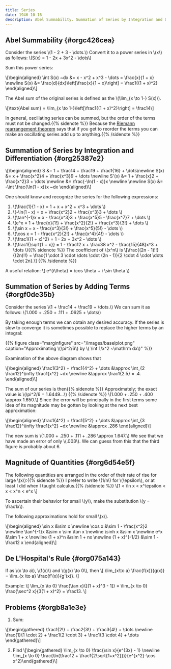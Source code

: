 ```yaml
---
title: Series
date: 1946-10-16
description: Abel Summability. Summation of Series by Integration and Differentiation. Summation of Series by Adding Terms. Magnitude of Quantities. De L'Hospital's Rule. Exercises.
---
```



## Abel Summability {#orgc426cea}

Consider the series \\(1 - 2 + 3 - \dots.\\) Convert it
to a power series in \\(x\\) as follows: \\(S(x) = 1 - 2x + 3x^2 - \dots\\)

Sum this power series:

\\[\begin{aligned} \int S(x) ~dx &= x - x^2 + x^3 - \dots = \frac{x}{1 +
x} \newline S(x) &= \frac{d}{dx}\left[\frac{x}{1 + x}\right] = \frac1{(1 +
x)^2} \end{aligned}\\]

The Abel sum of the original series is defined as the \\(\lim\_{x \to 1-} S(x)\\).

\\[\text{Abel sum} = \lim\_{x \to 1-}\left[\frac1{(1 + x)^2}\right] =
\frac14\\]

In general, oscillating series can be summed, but the order of the terms
must not be changed.{{% sidenote %}}
Because the [Riemann rearrangement theorem](https://en.wikipedia.org/wiki/Riemann_series_theorem) says that if you get to reorder the terms you can make an oscillating series add up to anything.{{% /sidenote %}}


## Summation of Series by Integration and Differentiation {#org25387e2}


\\[\begin{aligned} S &= 1 + \frac14 + \frac19 + \frac1{16} + \dots\newline S(x)
&= x + \frac{x^2}4 + \frac{x^3}9 + \dots \newline S'(x) &= 1 + \frac{x}2 +
\frac{x^2}3 + \dots \newline &= \frac{-\ln(1 - x)}x \newline \newline S(x) &= -\int
\frac{\ln(1 - x)}x ~dx \end{aligned}\\]

One should know and recognize the series for the following expressions:

1.  \\(\frac{1}{1 - x} = 1 + x + x^2 + x^3 + \dots \\)
2.  \\(-\ln(1 - x) = x + \frac{x^2}2 + \frac{x^3}3 + \dots \\)
3.  \\(\tan^{-1}x = x - \frac{x^3}3 + \frac{x^5}5 - \frac{x^7}7 + \dots \\)
4.  \\(e^x = 1 + \frac{x}{1!} + \frac{x^2}{2!} + \frac{x^3}{3!} + \dots \\)
5.  \\(\sin x = x - \frac{x^3}{3!} + \frac{x^5}{5!} - \dots \\)
6.  \\(\cos x = 1 - \frac{x^2}{2!} + \frac{x^4}{4!} - \dots \\)
7.  \\(\frac1{(1 + x)^2} = 1 - 2x + 3x^2 - \dots \\)
8.  \\(\frac1{\sqrt{1 + x}} = 1 - \frac12 x + \frac38 x^2 -
      \frac{15}{48}x^3 + \dots \\){{% sidenote %}} The coefficient of \\(x^n\\) is \\[\frac{(2n - 1)!!}{(2n)!!} = \frac{1 \cdot 3 \cdot \dots \cdot (2n - 1)}{2 \cdot 4 \cdot \dots \cdot 2n}.\\] {{% /sidenote %}}

A useful relation: \\( e^{i\theta} = \cos \theta + i \sin \theta \\)



## Summation of Series by Adding Terms {#orgf0de35b}

Consider the series
\\(1 + \frac14 + \frac19 + \dots.\\) We can sum it as follows:
\\(1.000 + .250 + .111 + .0625 + \dots\\)

By taking enough terms we can obtain any desired accuracy. If the series
is slow to converge it is sometimes possible to replace the higher terms
by an integral:

{{% figure class="marginfigure" src="/images/baselplot.png" caption="Approximating \\(\pi^2/6\\) by \\( \int 1/x^2 ~\mathrm dx\\)" %}}

Examination of the above diagram shows that

\\[\begin{aligned} \frac1{3^2} + \frac1{4^2} + \dots &\approx \int\_{2
\frac12}^\infty \frac1{x^2} ~dx \newline &\approx \frac1{2.5} = .4.
\end{aligned}\\]

The sum of our series is then{{% sidenote %}}
Approximately; the exact value is \\(\pi^2/6 = 1.6449...\\)
{{% /sidenote %}} \\(1.000 + .250 + .400 \approx 1.650.\\)
Since the error will be principally in the first terms some idea of its
magnitude may be gotten by looking at the next best approximation:

\\[\begin{aligned} \frac1{4^2} + \frac1{5^2} + \dots &\approx \int\_{3
\frac12}^\infty \frac1{x^2} ~dx \newline &\approx .286 \end{aligned}\\]

The new sum is \\(1.000 + .250 + .111 + .286 \approx 1.647.\\) We see that
we have made an error of only \\(.003\\). We can guess from this that the
third figure is probably about 6.



## Magnitude of Quantities {#org6d54e5f}

The following quantities are arranged in the order
of their rate of rise for large \\(x\\):{{% sidenote %}}
I prefer to write \\(1/n\\) for \\(\epsilon\\), or at least I did when I taught calculus.{{% /sidenote %}}
\\[1 < \ln x < x^\epsilon < x < x^n < e^x \\]

To ascertain their behavior for small \\(y\\), make the substitution \\(y = \frac1x\\).

The following approximations hold for small \\(x\\).

\\[\begin{aligned} \sin x &\sim x \newline \cos x &\sim 1 - \frac{x^2}2 \newline
\tan^{-1}x &\sim x \sim \tan x \newline \sinh x &\sim x \newline e^x &\sim 1 + x \newline
(1 + x)^n &\sim 1 + nx \newline (1 + x)^{-1/2} &\sim 1 - \frac12 x
\end{aligned}\\]



## De L\'Hospital\'s Rule {#org075a143}

If as \\(x \to a\\), \\(f(x)\\) and \\(g(x) \to 0\\), then
\\[ \lim_{x\to a}
\frac{f(x)}{g(x)} = \lim_{x \to a} \frac{f'(x)}{g'(x)}. \\]

Example: \\[ \lim_{x \to 0} \frac{\tan x}{[(1 + x)^3 - 1]} = \lim_{x \to
0} \frac{\sec^2 x}{3(1 + x)^2} = \frac13. \\]



## Problems {#orgb8a1e3e}



1.  Sum:

\\[\begin{gathered} \frac1{2!} + \frac2{3!} + \frac3{4!} + \dots \newline
\frac{1}{1 \cdot 2} + \frac1{2 \cdot 3} + \frac1{3 \cdot 4} + \dots
\end{gathered}\\]

2.  Find
    \\[\begin{gathered}
    \lim_{x \to 0} \frac{\sin x}{e^{3x} - 1} \newline
    \lim_{x \to 0} \frac{\ln(\frac12 +
        \frac1{2\sqrt{1+x^2}})}{e^{x^2}-\cos x^2}\end{gathered}\\]

